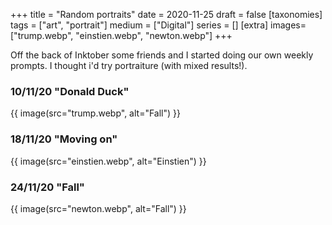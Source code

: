 +++
title = "Random portraits"
date = 2020-11-25
draft =  false
[taxonomies]
tags = ["art", "portrait"]
medium = ["Digital"]
series = []
[extra]
images= ["trump.webp", "einstien.webp", "newton.webp"]
+++

Off the back of Inktober some friends and I started doing our own weekly prompts. I thought i'd try portraiture (with mixed results!).

### 10/11/20 "Donald Duck"

{{ image(src="trump.webp", alt="Fall") }}

### 18/11/20 "Moving on"

{{ image(src="einstien.webp", alt="Einstien") }}

### 24/11/20 "Fall"

{{ image(src="newton.webp", alt="Fall") }}
